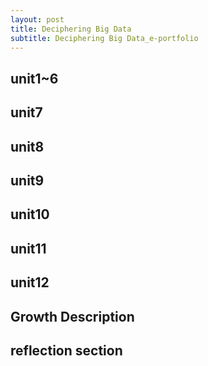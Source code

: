 ```yaml
---
layout: post
title: Deciphering Big Data
subtitle: Deciphering Big Data_e-portfolio
---
```


## unit1~6


## unit7

## unit8

## unit9

## unit10

## unit11

## unit12

## Growth Description

## reflection section
